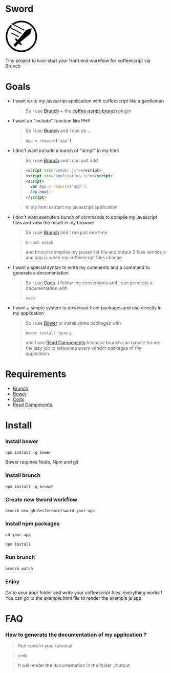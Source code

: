 Sword
=====

![Sword](/sword.png)

Tiny project to kick-start your front end workflow for coffeescript via Brunch

Goals
=====

- I want write my javascript application with coffeescript like a gentleman

	> So I use [Brunch](http://brunch.io) + the [coffee-script-brunch](https://www.npmjs.org/package/coffee-script-brunch) plugin

- I want an "include" function like PHP

	> So I use [Brunch](http://brunch.io) and I can do ...

	> ```coffeescript
	> App = require('app')
	> ```

- I don't want include a bunch of "script" in my html

	> So I use [Brunch](http://brunch.io) and I can just add 

	> ```html
	> <script src="vendor.js"></script>
	> <script src="application.js"></script>
	> <script>
	>	var App = require('app');
	>	App.new();
	> </script>
	> ```

	> in my html to start my javascript application

- I don't want execute a bunch of commands to compile my javascript files and view the result in my browser

	> So I use [Brunch](http://brunch.io) and I run just one time

	> ```terminal
	> brunch watch
	> ```

	> and brunch compiles my javascript file and output 2 files vendor.js and app.js when my coffeescript files change

- I want a special syntax to write my comments and a command to generate a documentation

	> So I use [Codo](https://github.com/coffeedoc/codo), I follow the conventions and I can generate a documentation with 
	> ```terminal
	> codo
	> ```
- I want a simple system to download front packages and use directly in my application

	> So I use [Bower](http://bower.io) to install some packages with 
	> ```
	> bower install jquery
	> ```

	> and I use [Read Components](https://github.com/paulmillr/read-components) because brunch can handle for me the lazy job to reference every vendor packages of my application.

Requirements
=====
- [Brunch](http://brunch.io) 
- [Bower](http://bower.io)
- [Codo](https://github.com/coffeedoc/codo)
- [Read Components](https://github.com/paulmillr/read-components)

Install
=====

### Install bower

```terminal
npm install -g bower
```

Bower requires Node, Npm and git

### Install brunch
```terminal
npm install -g brunch
```

### Create new Sword workflow
```terminal
brunch new gh:GesJeremie/sword your-app
```

### Install npm packages
```terminal
cd your-app
```

```terminal
npm install
```

### Run brunch
```terminal
brunch watch
```

### Enjoy
Go to your app/ folder and write your coffeescript files, everything works !
You can go to the example.html file to render the example js app

FAQ
=====

### How to generate the documentation of my application ?

> Run codo in your terminal
	
> ```
> codo
> ```

> It will render the documentation in the folder ./output
